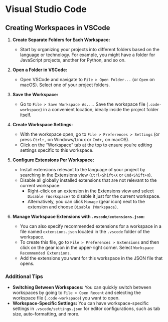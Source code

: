 # Visual Studio Code

## Creating Workspaces in VSCode

1. **Create Separate Folders for Each Workspace:**
   - Start by organizing your projects into different folders based on the language or technology. For example, you might have a folder for JavaScript projects, another for Python, and so on.

2. **Open a Folder in VSCode:**
   - Open VSCode and navigate to `File > Open Folder...` (or `Open` on macOS). Select one of your project folders.

3. **Save the Workspace:**
   - Go to `File > Save Workspace As...`. Save the workspace file (`.code-workspace`) in a convenient location, ideally inside the project folder itself.

4. **Create Workspace Settings:**
   - With the workspace open, go to `File > Preferences > Settings` (or press `Ctrl+,` on Windows/Linux or `Cmd+,` on macOS).
   - Click on the “Workspace” tab at the top to ensure you’re editing settings specific to this workspace.

5. **Configure Extensions Per Workspace:**
   - Install extensions relevant to the language of your project by searching in the Extensions view (`Ctrl+Shift+X` or `Cmd+Shift+X`).
   - Disable all globally installed extensions that are not relevant to the current workspace:
     - Right-click on an extension in the Extensions view and select `Disable (Workspace)` to disable it just for the current workspace.
     - Alternatively, you can click `Manage` (gear icon) next to the extension and choose `Disable (Workspace)`.

6. **Manage Workspace Extensions with `.vscode/extensions.json`:**
   - You can also specify recommended extensions for a workspace in a file named `extensions.json` located in the `.vscode` folder of the workspace.
   - To create this file, go to `File > Preferences > Extensions` and then click on the gear icon in the upper-right corner. Select `Workspace Recommended Extensions`.
   - Add the extensions you want for this workspace in the JSON file that opens.

### Additional Tips

- **Switching Between Workspaces:** You can quickly switch between workspaces by going to `File > Open Recent` and selecting the workspace file (`.code-workspace`) you want to open.
- **Workspace-Specific Settings:** You can have workspace-specific settings in `.vscode/settings.json` for editor configurations, such as tab size, auto-formatting, and more.
